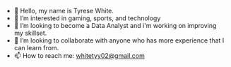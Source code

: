 - 👋 Hello, my name is Tyrese White.
- 👀 I’m interested in gaming, sports, and technology
- 🌱 I’m looking to become a Data Analyst and i'm working on improving my skillset.
- 💞️ I’m looking to collaborate with anyone who has more experience that I can learn from.
- 📫 How to reach me:
  whitetyy02@gmail.com

<!---
TyreseW/TyreseW is a ✨ special ✨ repository because its `README.md` (this file) appears on your GitHub profile.
You can click the Preview link to take a look at your changes.
--->
